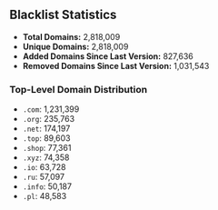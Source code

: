 ## Blacklist Statistics

- **Total Domains:** 2,818,009
- **Unique Domains:** 2,818,009
- **Added Domains Since Last Version:** 827,636
- **Removed Domains Since Last Version:** 1,031,543

### Top-Level Domain Distribution

-  `.com`: 1,231,399
-  `.org`: 235,763
-  `.net`: 174,197
-  `.top`: 89,603
-  `.shop`: 77,361
-  `.xyz`: 74,358
-  `.io`: 63,728
-  `.ru`: 57,097
-  `.info`: 50,187
-  `.pl`: 48,583
